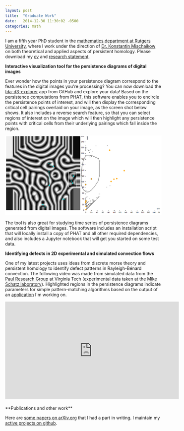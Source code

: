 ```yaml
---
layout: post
title:  "Graduate Work"
date:   2014-12-30 11:30:02 -0500
categories: math
---
```


I am a fifth year PhD student in the <a href="http://http://math.rutgers.edu/" target="_blank">mathematics department at Rutgers University</a>, where I work under the direction of <a href="http://math.rutgers.edu/~mischaik/" target="_blank">Dr. Konstantin Mischaikow</a> on both theoretical and applied aspects of persistent homology. Please download my [cv](cv.pdf) and [research statement](research_statement.pdf).

**Interactive visualization tool for the persistence diagrams of digital images**

Ever wonder how the points in your persistence diagram correspond to the features in the digital images you're processing? You can now download the [tda-d3-explorer](https://github.com/rachellevanger/tda-d3-explorer) app from GitHub and explore your data! Based on the persistence computations from PHAT, this software enables you to encircle the persistence points of interest, and will then display the corresponding critical cell pairings overlaid on your image, as the screen shot below shows. It also includes a reverse search feature, so that you can select regions of interest on the image which will then highlight any persistence points with critical cells from their underlying pairings which fall inside the region.

<center>
<img src="../images/tda-d3-explorer.png" />
</center>

The tool is also great for studying time series of persistence diagrams generated from digital images. The software includes an installation script that will locally install a copy of PHAT and all other required dependencies, and also includes a Jupyter notebook that will get you started on some test data. 


**Identifying defects in 2D experimental and simulated convection flows**

One of my latest projects uses ideas from discrete morse theory and persistent homology to identify defect patterns in Rayleigh-Bénard convection. The following video was made from simulated data from the [Paul Research Group](http://www.me.vt.edu/mpaul/) at Virginia Tech (experimental data taken at the [Mike Schatz laboratory](http://www.schatzlab.gatech.edu/)). Highlighted regions in the persistence diagrams indicate parameters for simple pattern-matching algorithms based on the output of an [application](https://github.com/rachellevanger/image-tda-rayleigh-benard-convection) I'm working on.

<center>
<iframe width="560" height="315" src="https://www.youtube.com/embed/NC5NRmGlYzA" frameborder="0" allowfullscreen></iframe>
</center>

<!-- **Web tool for exploring time series of persistence diagrams generated by 2D-video**

As part of the above research project, I've developed a simple web tool using D3 that enables researchers to interact with their data more efficiently.

**Towards numerical analysis with persistence diagrams**

This is my primary theoretical result. Using the induced matchin theorem and the generalized notion of interleavings of persistence modules, it was possible to construct a local notion of errors. This gives tighter bounds for rigorous computations that utilize persistence diagrams.

**Studying vorticity fields of fully-developed turbulence**

**Studying combustion models**

**Studying granular materials** -->


<br />
**Publications and other work**

Here are <a href="http://arxiv.org/find/math/1/au:+Levanger_R/0/1/0/all/0/1">some papers on arXiv.org</a> that I had a part in writing. I maintain my [active projects on github](http://github.com/rachellevanger).


